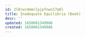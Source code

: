 ```yaml
---
id: 2l8rwc4mmclpjpfnwn17q6l
title: Inadequate Equilibria (Book)
desc: ''
updated: 1658001349906
created: 1658001349906
---
```

